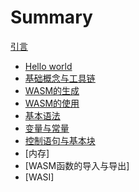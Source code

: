# Summary

[引言](README.md)

- [Hello world](./01-Helloworld.md)
- [基础概念与工具链](./02-基础概念与工具链.md)
- [WASM的生成](./03-WASM的生成.md)
- [WASM的使用](./04-WASM的使用.md)
- [基本语法](./05-基本语法.md)
- [变量与常量](./06-变量与常量.md)
- [控制语句与基本块](./07-控制语句与基本块.md)
- [内存]
- [WASM函数的导入与导出]
- [WASI]
